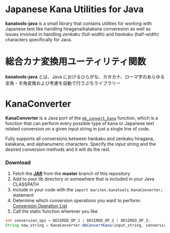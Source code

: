 # Japanese Kana Utilities for Java
**kanatools-java** is a small library that contains utilities for working with Japanese text like handling hiragana/katakana converesion as well as issues involved in handling *zenkaku* (full-width) and *hankaku* (half-width) characters specifically for Java.

# 総合カナ変換用ユーティリティ関数
**kanatools-java** とは、Java におけるひらがな、カタカナ、ローマ字のあらゆる全角・半角変換および考慮を自動で行うぷちライブラリー

# KanaConverter
**KanaConverter** is a Java port of the [`mb_convert_kana`](http://www.php.net/manual/en/function.mb-convert-kana.php) function, which is a function that can perform every possible type of kana or Japanese text related conversion on a given input string in just a single line of code.

Fully supports all conversions between hankaku and zenkaku hiragana, katakana, and alphanumeric characters. Specify the input string and the desired conversion methods and it will do the rest.

### Download
1. Fetch the [**JAR**](https://github.com/mariten/kanatools-java/blob/master/compiled/jar/kanatools.jar) from the **master** branch of this repository
2. Add to your lib directory or somewhere that is included in your Java CLASSPATH
3. Include in your code with the `import mariten.kanatools.KanaConverter;` statement
4. Determine which conversion operations you want to perform: [Conversion Operation List](https://github.com/mariten/kanatools-java/blob/master/src/mariten/kanatools/KanaConverter.java#L11)
5. Call the static function wherever you like
```java
int conversion_ops = DESIRED_OP_1 | DESIRED_OP_2 | DESIRED_OP_3;
String new_string = KanaConverter.mbConvertKana(input_string, conversion_ops);
```
